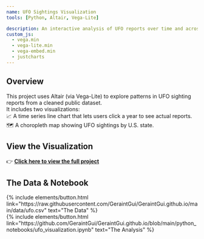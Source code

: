 ```yaml
---
name: UFO Sightings Visualization
tools: [Python, Altair, Vega-Lite]

description: An interactive analysis of UFO reports over time and across states.
custom_js:
  - vega.min
  - vega-lite.min
  - vega-embed.min
  - justcharts
---
```


## Overview

This project uses Altair (via Vega-Lite) to explore patterns in UFO sighting reports from a cleaned public dataset.  
It includes two visualizations:  
📈 A time series line chart that lets users click a year to see actual reports.  
🗺️ A choropleth map showing UFO sightings by U.S. state.

## View the Visualization

👉 [**Click here to view the full project**](/hw5/)

## The Data & Notebook

<div class="left">
{% include elements/button.html link="https://raw.githubusercontent.com/GeraintGui/GeraintGui.github.io/main/data/ufo.csv" text="The Data" %}
</div>

<div class="right">
{% include elements/button.html link="https://github.com/GeraintGui/GeraintGui.github.io/blob/main/python_notebooks/ufo_visualization.ipynb" text="The Analysis" %}
</div>
